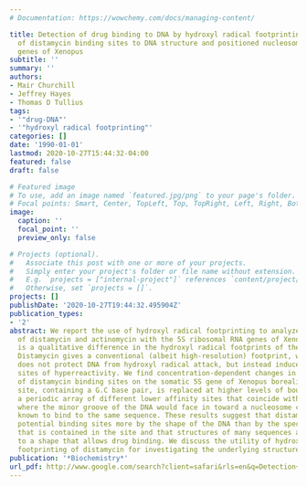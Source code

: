 ```yaml
---
# Documentation: https://wowchemy.com/docs/managing-content/

title: Detection of drug binding to DNA by hydroxyl radical footprinting. Relationship
  of distamycin binding sites to DNA structure and positioned nucleosomes on 5S RNA
  genes of Xenopus
subtitle: ''
summary: ''
authors:
- Mair Churchill
- Jeffrey Hayes
- Thomas D Tullius
tags:
- '"drug-DNA"'
- '"hydroxyl radical footprinting"'
categories: []
date: '1990-01-01'
lastmod: 2020-10-27T15:44:32-04:00
featured: false
draft: false

# Featured image
# To use, add an image named `featured.jpg/png` to your page's folder.
# Focal points: Smart, Center, TopLeft, Top, TopRight, Left, Right, BottomLeft, Bottom, BottomRight.
image:
  caption: ''
  focal_point: ''
  preview_only: false

# Projects (optional).
#   Associate this post with one or more of your projects.
#   Simply enter your project's folder or file name without extension.
#   E.g. `projects = ["internal-project"]` references `content/project/deep-learning/index.md`.
#   Otherwise, set `projects = []`.
projects: []
publishDate: '2020-10-27T19:44:32.495904Z'
publication_types:
- '2'
abstract: We report the use of hydroxyl radical footprinting to analyze the interaction
  of distamycin and actinomycin with the 5S ribosomal RNA genes of Xenopus. There
  is a qualitative difference in the hydroxyl radical footprints of the two drugs.
  Distamycin gives a conventional (albeit high-resolution) footprint, while actinomycin
  does not protect DNA from hydroxyl radical attack, but instead induces discrete
  sites of hyperreactivity. We find concentration-dependent changes in the locations
  of distamycin binding sites on the somatic 5S gene of Xenopus borealis. A high-affinity
  site, containing a G.C base pair, is replaced at higher levels of bound drug by
  a periodic array of different lower affinity sites that coincide with the places
  where the minor groove of the DNA would face in toward a nucleosome core that is
  known to bind to the same sequence. These results suggest that distamycin recognizes
  potential binding sites more by the shape of the DNA than by the specific sequence
  that is contained in the site and that structures of many sequences are deformable
  to a shape that allows drug binding. We discuss the utility of hydroxyl radical
  footprinting of distamycin for investigating the underlying structure of DNA.
publication: '*Biochemistry*'
url_pdf: http://www.google.com/search?client=safari&rls=en&q=Detection+of+drug+binding+to+DNA+by+hydroxyl+radical+footprinting.+Relationship+of+distamycin+binding+sites+to+DNA+structure+and+positioned+nucleosomes+on+5S+RNA+genes+of+Xenopus&ie=UTF-8&oe=UTF-8
---
```

